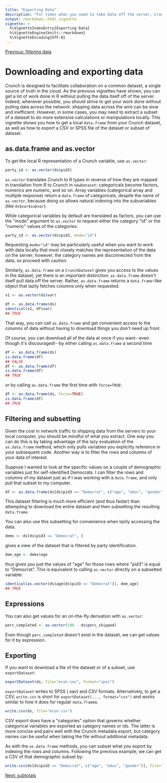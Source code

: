 ```yaml
---
title: "Exporting Data"
description: "For times when you need to take data off the server, Crunch provides several means for exporting data, whether to various file formats or to objects in your R session."
output: rmarkdown::html_vignette
vignette: >
  %\VignetteIndexEntry{Exporting Data}
  %\VignetteEngine{knitr::rmarkdown}
  %\VignetteEncoding{UTF-8}
---
```


[Previous: filtering data](filters.md)


# Downloading and exporting data

Crunch is designed to facilitate collaboration on a common dataset, a single source of truth in the cloud. As the previous vignettes have shown, you can get a lot of work done in R without pulling the data itself off of the server. Indeed, whenever possible, you should strive to get your work done without pulling data across the network: shipping data across the wire can be slow and inefficient. However, in some cases, you may need to extract a subset of a dataset to do more extensive calculations or manipulations locally. This vignette shows you how to get a local `data.frame` from your Crunch dataset, as well as how to export a CSV or SPSS file of the dataset or subset of dataset.

## as.data.frame and as.vector

To get the local R representation of a Crunch variable, use `as.vector`:


```r
party_id <- as.vector(ds$pid3)
```

`as.vector` translates Crunch to R types in reverse of how they are mapped in translation from R to Crunch in `newDataset`: categoricals become factors, numerics are numeric, and so on. Array variables (categorical array and multiple response) return a `data.frame` of categoricals, despite the name of `as.vector`, because doing so allows natural indexing into the subvariables (like `ds$var$subvar`).

While categorical variables by default are translated as factors, you can use the "mode" argument to `as.vector` to request either the category "id" or the "numeric" values of the categories.


```r
party_id <- as.vector(ds$pid3, mode="id")
```

Requesting `mode="id"` may be particularly useful when you want to work with data locally that most closely matches the representation of the data on the server; however, the category names are disconnected from the data, so proceed with caution.

Similarly, `as.data.frame` on a `CrunchDataset` gives you access to the values in the dataset, yet there is an important distinction: `as.data.frame` doesn't itself pull data off the server. Rather, `as.data.frame` returns a `data.frame`-like object that lazily fetches columns only when requested.


```r
v1 <- as.vector(ds$var)

df <- as.data.frame(ds)
identical(v1, df$var)
## TRUE
```

That way, you can call `as.data.frame` and get convenient access to the columns of data without having to download things you don't need up front.

Of course, you can download all of the data at once if you want--even though it's discouraged!--by either calling `as.data.frame` a second time


```r
df <- as.data.frame(ds)
is.data.frame(df)
## FALSE
df <- as.data.frame(df)
is.data.frame(df)
## TRUE
```

or by calling `as.data.frame` the first time with `force=TRUE`:


```r
df <- as.data.frame(ds, force=TRUE)
is.data.frame(df)
## TRUE
```

## Filtering and subsetting

Given the cost in network traffic to shipping data from the servers to your local computer, you should be mindful of what you extract. One way you can do this is by taking advantage of the lazy evaluation of the `as.data.frame` method, which only pulls variables you explicitly reference in your subsequent code. Another way is to filter the rows and columns of your data of interest.

Suppose I wanted to look at the specific values on a couple of demographic variables just for self-identified Democrats. I can filter the rows and columns of my dataset just as if I was working with a `data.frame`, and only pull that subset to my computer.


```r
df <- as.data.frame(ds[ds$pid3 == "Democrat", c("age", "educ", "gender")], force=TRUE)
```

This dataset filtering is much more efficient (and thus faster) than attempting to download the entire dataset and then subsetting the resulting `data.frame`.

You can also use this subsetting for convenience when lazily accessing the data.


```r
dems <- ds[ds$pid3 == "Democrat", ]
```

gives a view of the dataset that is filtered by party identification.


```r
dem_age <- dems$age
```

thus gives you just the values of "age" for those rows where "pid3" is equal to "Democrat". This is equivalent to calling `as.vector` directly on a subsetted variable:


```r
identical(as.vector(ds$age[ds$pid3 == "Democrat"]), dem_age)
## TRUE
```

## Expressions

You can also get values for an on-the-fly derivation with `as.vector`:


```r
perc_completed <- as.vector(100 - ds$perc_skipped)
```

Even though `perc_completed` doesn't exist in the dataset, we can get values for it by expression.

## Exporting

If you want to download a file of the dataset or of a subset, use `exportDataset`:


```r
exportDataset(ds, file="econ.sav", format="spss")
```

`exportDataset` writes to SPSS (.sav) and CSV formats. Alternatively, to get a CSV, `write.csv` is short for `exportDataset(..., format="csv")` and works similar to how it does for regular `data.frame`s.


```r
write.csv(ds, file="econ.csv")
```

CSV export does have a "categories" option that governs whether categorical variables are exported as category names or ids. The latter is more concise and pairs well with the Crunch metadata export, but category names can be useful when taking the file without additional metadata.

As with the `as.data.frame` methods, you can subset what you export by indexing the rows and columns. Following the previous example, we can get a CSV of that demographic subset by:


```r
write.csv(ds[ds$pid3 == "Democrat", c("age", "educ", "gender")], file="demo-demos.csv")
```

[Next: subtotals](subtotals.md)
